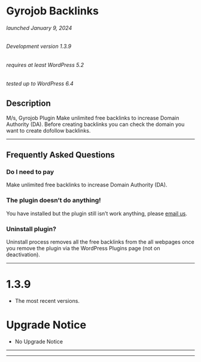 # Gyrojob Backlinks

###### launched January 9, 2024
###### Development version 1.3.9
###### requires at least WordPress 5.2
###### tested up to WordPress 6.4


## Description

M/s, Gyrojob Plugin
Make unlimited free backlinks to increase Domain Authority (DA).
Before creating backlinks you can check the domain you want to create dofollow backlinks.

<hr>


## Frequently Asked Questions

### Do I need to pay

Make unlimited free backlinks to increase Domain Authority (DA).

### The plugin doesn’t do anything!

You have installed but the plugin still isn’t work anything, please [email us](https://plugin.gyrojob.com/contacts.php).
### Uninstall plugin?

Uninstall process removes all the free backlinks from the all webpages once you remove the plugin via the WordPress Plugins page (not on deactivation).

<hr>

# 1.3.9 
* The most recent versions.

# Upgrade Notice 
* No Upgrade Notice

<hr>







<hr>
